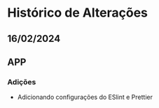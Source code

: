 # Histórico de Alterações

## 16/02/2024

## APP

### Adições

- Adicionando configurações do ESlint e Prettier